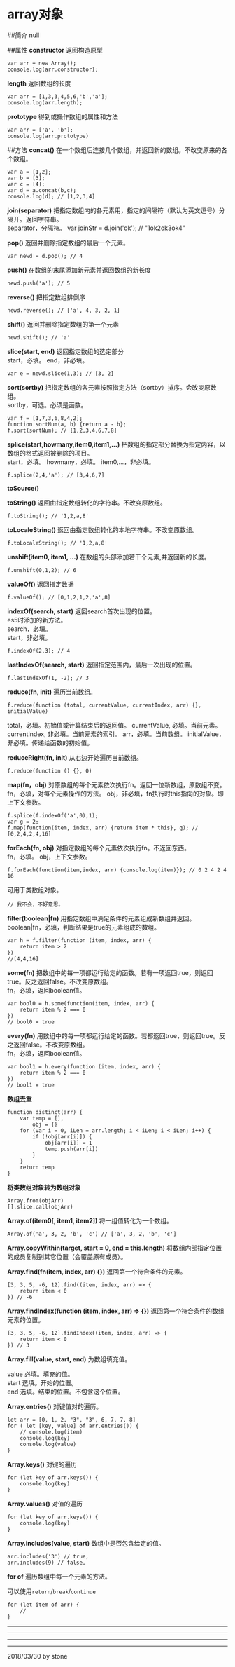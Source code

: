 # array对象
##简介
null

##属性
**constructor** 返回构造原型  

    var arr = new Array();
    console.log(arr.constructor);

**length** 返回数组的长度  
    
    var arr = [1,3,3,4,5,6,'b','a'];
    console.log(arr.length);

**prototype** 得到或操作数组的属性和方法  

    var arr = ['a', 'b'];
    console.log(arr.prototype)

##方法
**concat()** 在一个数组后连接几个数组，并返回新的数组。不改变原来的各个数组。  

    var a = [1,2];
    var b = [3];
    var c = [4];
    var d = a.concat(b,c);
    console.log(d); // [1,2,3,4]

**join(separator)** 把指定数组内的各元素用，指定的间隔符（默认为英文逗号）分隔开。返回字符串。  
separator，分隔符。
    var joinStr = d.join('ok'); // "1ok2ok3ok4"

**pop()** 返回并删除指定数组的最后一个元素。  

    var newd = d.pop(); // 4

**push()** 在数组的末尾添加新元素并返回数组的新长度  

    newd.push('a'); // 5 

**reverse()** 把指定数组排倒序  

    newd.reverse(); // ['a', 4, 3, 2, 1]

**shift()** 返回并删除指定数组的第一个元素  

    newd.shift(); // 'a'

**slice(start, end)** 返回指定数组的选定部分  
start，必填。
end，非必填。
    
    var e = newd.slice(1,3); // [3, 2]

**sort(sortby)** 把指定数组的各元素按照指定方法（sortby）排序。会改变原数组。  
sortby，可选。必须是函数。

    var f = [1,7,3,6,8,4,2];
    function sortNum(a, b) {return a - b};
    f.sort(sortNum); // [1,2,3,4,6,7,8]

**splice(start,howmany,item0,item1,...)** 把数组的指定部分替换为指定内容，以数组的格式返回被删除的项目。  
start，必填。
howmany，必填。
item0,...，非必填。

    f.splice(2,4,'a'); // [3,4,6,7]

**toSource()**  


**toString()** 返回由指定数组转化的字符串。不改变原数组。  

    f.toString(); // '1,2,a,8'

**toLocaleString()** 返回由指定数组转化的本地字符串。不改变原数组。  

    f.toLocaleString(); // '1,2,a,8'

**unshift(item0, item1, ...)** 在数组的头部添加若干个元素,并返回新的长度。   

    f.unshift(0,1,2); // 6

**valueOf()** 返回指定数据  

    f.valueOf(); // [0,1,2,1,2,'a',8]

**indexOf(search, start)** 返回search首次出现的位置。  
es5时添加的新方法。  
search，必填。  
start，非必填。  

    f.indexOf(2,3); // 4

**lastIndexOf(search, start)** 返回指定范围内，最后一次出现的位置。  

    f.lastIndexOf(1, -2); // 3

**reduce(fn, init)** 遍历当前数组。  

    f.reduce(function (total, currentValue, currentIndex, arr) {}, initialValue)

total，必填。初始值或计算结束后的返回值。
currentValue, 必填。当前元素。
currentIndex, 非必填。当前元素的索引。
arr，必填。当前数组。
initialValue，非必填。传递给函数的初始值。

**reduceRight(fn, init)** 从右边开始遍历当前数组。  

    f.reduce(function () {}, 0)

**map(fn，obj)** 对原数组的每个元素依次执行fn。返回一位新数组，原数组不变。  
fn，必填，对每个元素操作的方法。
obj，非必填，fn执行时this指向的对象。即上下文参数。  

    f.splice(f.indexOf('a',0),1);
    var g = 2;
    f.map(function(item, index, arr) {return item * this}, g); // [0,2,4,2,4,16]

**forEach(fn, obj)** 对指定数组的每个元素依次执行fn。不返回东西。  
fn，必填。
obj，上下文参数。

    f.forEach(function(item,index, arr) {console.log(item)}); // 0 2 4 2 4 16

可用于类数组对象。  

    // 我不会，不好意思。

**filter(boolean|fn)** 用指定数组中满足条件的元素组成新数组并返回。  
boolean|fn，必填，判断结果是true的元素组成的数组。

    var h = f.filter(function (item, index, arr) {
        return item > 2
    })
    //[4,4,16]

**some(fn)** 把数组中的每一项都运行给定的函数。若有一项返回true，则返回true。反之返回false。不改变原数组。  
fn，必填，返回boolean值。

    var bool0 = h.some(function(item, index, arr) {
        return item % 2 === 0
    })
    // bool0 = true

**every(fn)** 用数组中的每一项都运行给定的函数。若都返回true，则返回true。反之返回false。不改变原数组。  
fn，必填，返回boolean值。  

    var bool1 = h.every(function (item, index, arr) {
        return item % 2 === 0
    })
    // bool1 = true

**数组去重**

    function distinct(arr) {
        var temp = [],
            obj = {}
        for (var i = 0, iLen = arr.length; i < iLen; i < iLen; i++) {
            if (!obj[arr[i]]) {
                obj[arr[i]] = 1
                temp.push(arr[i])
            }
        }
        return temp
    }

**将类数组对象转为数组对象**  

    Array.from(objArr)
    [].slice.call(objArr)

**Array.of(item0[, item1, item2])** 将一组值转化为一个数组。  

    Array.of('a', 3, 2, 'b', 'c') // ['a', 3, 2, 'b', 'c']

**Array.copyWithin(target, start = 0, end = this.length)** 将数组内部指定位置的成员复制到其它位置（会覆盖原有成员）。  

**Array.find(fn(item, index, arr) {})** 返回第一个符合条件的元素。  

    [3, 3, 5, -6, 12].find((item, index, arr) => {
        return item < 0
    }) // -6

**Array.findIndex(function (item, index, arr) => {})** 返回第一个符合条件的数组元素的位置。  

    [3, 3, 5, -6, 12].findIndex((item, index, arr) => {
        return item < 0
    }) // 3

**Array.fill(value, start, end)** 为数组填充值。  

value 必填。填充的值。  
start 选填。开始的位置。  
end 选填。结束的位置。不包含这个位置。  

**Array.entries()** 对键值对的遍历。  

    let arr = [0, 1, 2, "3", "3", 6, 7, 7, 8]
    for ( let [key, value] of arr.entries()) {
        // console.log(item)
        console.log(key)
        console.log(value)
    }

**Array.keys()** 对键的遍历  

    for (let key of arr.keys()) {
        console.log(key)
    }

**Array.values()** 对值的遍历  

    for (let key of arr.keys()) {
        console.log(key)
    }

**Array.includes(value, start)** 数组中是否包含给定的值。  

    arr.includes('3') // true,
    arr.includes(9) // false,

**for of** 遍历数组中每一个元素的方法。  

可以使用`return`/`break`/`continue`  

    for (let item of arr) {
        //
    }

****
****
****
___
2018/03/30 by stone















